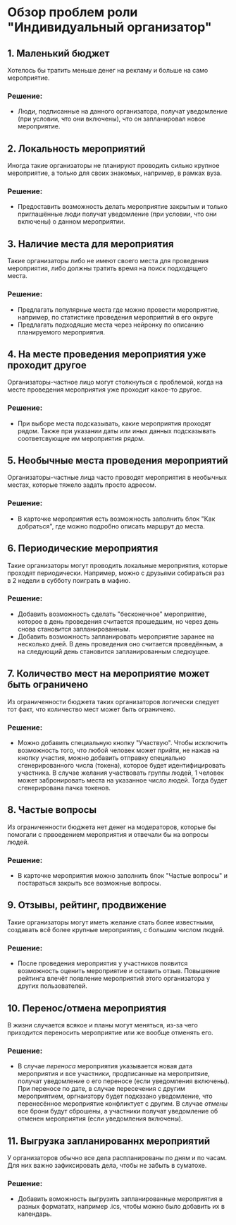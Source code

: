 # Обзор проблем роли "Индивидуальный организатор"

## 1. Маленький бюджет

Хотелось бы тратить меньше денег на рекламу и больше на само мероприятие.

### Решение:

* Люди, подписанные на данного организатора, получат уведомление (при условии, что они включены), что он запланировал новое мероприятие.

## 2. Локальность мероприятий

Иногда такие организаторы не планируют проводить сильно крупное мероприятие, а только для своих знакомых, например, в рамках вуза.

### Решение:

* Предоставить возможность делать мероприятие закрытым и только приглашённые люди получат уведомление (при условии, что они включены) о данном мероприятии.

## 3. Наличие места для мероприятия

Такие организаторы либо не имеют своего места для проведения мероприятия, либо должны тратить время на поиск подходящего места.

### Решение:

* Предлагать популярные места где можно провести мероприятие, например, по статистике проведения мероприятий в его округе
* Предлагать подходящие места через нейронку по описанию планируемого мероприятия.

## 4. На месте проведения мероприятия уже проходит другое

Организаторы-частное лицо могут столкнуться с проблемой, когда на месте проведения мероприятия уже проходит какое-то другое.

### Решение:

* При выборе места подсказывать, какие мероприятия проходят рядом. Также при указании даты или иных данных подсказывать соответсвующие им мероприятия рядом.

## 5. Необычные места проведения мероприятий

Организаторы-частные лица часто проводят мероприятия в необычных местах, которые тяжело задать просто адресом.

### Решение:

* В карточке мероприятия есть возможность заполнить блок "Как добраться", где можно подробно описать маршрут до места.

## 6. Периодические мероприятия

Такие организаторы могут проводить локальные мероприятия, которые проходят периодически. Например, можно с друзьями собираться раз в 2 недели в субботу поиграть в мафию.

### Решение:

* Добавить возможность сделать "бесконечное" мероприятие, которое в день проведения считается прошедшим, но через день снова становится запланированным.
* Добавить возможность запланировать мероприятие заранее на несколько дней. В день проведения оно считается проведённым, а на следующий день становится запланированным следюущее.

## 7. Количество мест на мероприятие может быть ограничено

Из ограниченности бюджета таких организаторов логически следует тот факт, что количество мест может быть ограничено.

### Решение:

* Можно добавить специальную кнопку "Участвую". Чтобы исключить возможность того, что любой человек может прийти, не нажав на кнопку участия, можно добавить отправку специально сгенерированного числа (токена), которое будет идентифицировать участника. В случае желания участвовать группы людей, 1 человек может забронировать места на указанное число людей. Тогда будет сгенерирована пачка токенов.

## 8. Частые вопросы

Из ограниченности бюджета нет денег на модераторов, которые бы помогали с првоедением мероприятия и отвечали бы на вопросы людей. 

### Решение:

* В карточке мероприятия можно заполнить блок "Частые вопросы" и постараться закрыть все возможные вопросы.

## 9. Отзывы, рейтинг, продвижение

Такие организаторы могут иметь желание стать более известными, создавать всё более крупные мероприятия, с большим числом людей.

### Решение:

* После проведения мероприятия у участников появится возможность оценить мероприятие и оставить отзыв. Повышение рейтинга влечёт появление мероприятий этого организатора у других пользователей.

## 10. Перенос/отмена мероприятия

В жизни случается всякое и планы могут меняться, из-за чего приходится переносить мероприятие или же вообще отменять его.

### Решение:

* В случае _переноса_ мероприятия указывается новая дата мероприятия и все участники, продписанные на меропритяие, получат уведомление о его переносе (если уведомления включены). При переносе по дате, в случае пересечения с другим мероприятием, оргнаизтору будет подказано уведомление, что перенесённое мероприятие конфликтует с другим. В случае _отмены_ все брони будут сброшены, а участники получат уведомление об отменен мероприятия (если уведомления включены).

## 11. Выгрузка запланированнх мероприятий

У организаторов обычно все дела распланированы по дням и по часам. Для них важно зафиксировать дела, чтобы не забыть в суматохе.

### Решение:

* Добавить воможность выгрузить запланированные мероприятия в разных формататх, например .ics, чтобы можно было добавить их в календарь.
